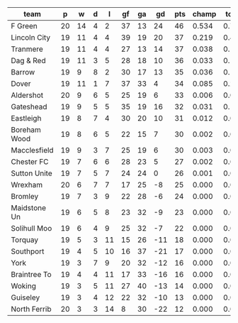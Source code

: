 |     team     | p  | w  | d | l  | gf | ga | gd  | pts | champ | top2  | top3  | top4  |  5-7  | bot4  | bot3  | bot2  |
|--------------|----|----|---|----|----|----|-----|-----|-------|-------|-------|-------|-------|-------|-------|-------|
| F Green      | 20 | 14 | 4 |  2 | 37 | 13 |  24 |  46 | 0.534 | 0.753 | 0.864 | 0.924 | 0.063 | 0.000 | 0.000 | 0.000|
| Lincoln City | 19 | 11 | 4 |  4 | 39 | 19 |  20 |  37 | 0.219 | 0.467 | 0.636 | 0.748 | 0.184 | 0.000 | 0.000 | 0.000|
| Tranmere     | 19 | 11 | 4 |  4 | 27 | 13 |  14 |  37 | 0.038 | 0.114 | 0.217 | 0.333 | 0.334 | 0.000 | 0.000 | 0.000|
| Dag & Red    | 19 | 11 | 3 |  5 | 28 | 18 |  10 |  36 | 0.033 | 0.110 | 0.211 | 0.328 | 0.339 | 0.000 | 0.000 | 0.000|
| Barrow       | 19 |  9 | 8 |  2 | 30 | 17 |  13 |  35 | 0.036 | 0.123 | 0.230 | 0.353 | 0.328 | 0.000 | 0.000 | 0.000|
| Dover        | 19 | 11 | 1 |  7 | 37 | 33 |   4 |  34 | 0.085 | 0.229 | 0.380 | 0.525 | 0.289 | 0.000 | 0.000 | 0.000|
| Aldershot    | 20 |  9 | 6 |  5 | 25 | 19 |   6 |  33 | 0.006 | 0.025 | 0.061 | 0.115 | 0.239 | 0.002 | 0.000 | 0.000|
| Gateshead    | 19 |  9 | 5 |  5 | 35 | 19 |  16 |  32 | 0.031 | 0.106 | 0.218 | 0.333 | 0.318 | 0.000 | 0.000 | 0.000|
| Eastleigh    | 19 |  8 | 7 |  4 | 30 | 20 |  10 |  31 | 0.012 | 0.042 | 0.097 | 0.164 | 0.277 | 0.001 | 0.000 | 0.000|
| Boreham Wood | 19 |  8 | 6 |  5 | 22 | 15 |   7 |  30 | 0.002 | 0.009 | 0.028 | 0.057 | 0.164 | 0.005 | 0.002 | 0.000|
| Macclesfield | 19 |  9 | 3 |  7 | 25 | 19 |   6 |  30 | 0.003 | 0.009 | 0.023 | 0.045 | 0.143 | 0.006 | 0.002 | 0.001|
| Chester FC   | 19 |  7 | 6 |  6 | 28 | 23 |   5 |  27 | 0.002 | 0.008 | 0.021 | 0.045 | 0.150 | 0.007 | 0.003 | 0.001|
| Sutton Unite | 19 |  7 | 5 |  7 | 24 | 24 |   0 |  26 | 0.001 | 0.003 | 0.008 | 0.016 | 0.069 | 0.022 | 0.010 | 0.003|
| Wrexham      | 20 |  6 | 7 |  7 | 17 | 25 |  -8 |  25 | 0.000 | 0.000 | 0.000 | 0.002 | 0.010 | 0.127 | 0.071 | 0.030|
| Bromley      | 19 |  7 | 3 |  9 | 22 | 28 |  -6 |  24 | 0.000 | 0.001 | 0.001 | 0.004 | 0.033 | 0.053 | 0.025 | 0.010|
| Maidstone Un | 19 |  6 | 5 |  8 | 23 | 32 |  -9 |  23 | 0.000 | 0.000 | 0.001 | 0.003 | 0.022 | 0.078 | 0.041 | 0.016|
| Solihull Moo | 19 |  6 | 4 |  9 | 25 | 32 |  -7 |  22 | 0.000 | 0.000 | 0.002 | 0.006 | 0.031 | 0.060 | 0.031 | 0.012|
| Torquay      | 19 |  5 | 3 | 11 | 15 | 26 | -11 |  18 | 0.000 | 0.000 | 0.000 | 0.000 | 0.001 | 0.385 | 0.256 | 0.140|
| Southport    | 19 |  4 | 5 | 10 | 16 | 37 | -21 |  17 | 0.000 | 0.000 | 0.000 | 0.000 | 0.001 | 0.500 | 0.363 | 0.214|
| York         | 19 |  3 | 7 |  9 | 20 | 32 | -12 |  16 | 0.000 | 0.000 | 0.000 | 0.000 | 0.001 | 0.404 | 0.273 | 0.154|
| Braintree To | 19 |  4 | 4 | 11 | 17 | 33 | -16 |  16 | 0.000 | 0.000 | 0.000 | 0.000 | 0.001 | 0.474 | 0.341 | 0.201|
| Woking       | 19 |  3 | 5 | 11 | 27 | 40 | -13 |  14 | 0.000 | 0.000 | 0.000 | 0.000 | 0.003 | 0.337 | 0.227 | 0.124|
| Guiseley     | 19 |  3 | 4 | 12 | 22 | 32 | -10 |  13 | 0.000 | 0.000 | 0.000 | 0.000 | 0.000 | 0.616 | 0.485 | 0.322|
| North Ferrib | 20 |  3 | 3 | 14 |  8 | 30 | -22 |  12 | 0.000 | 0.000 | 0.000 | 0.000 | 0.000 | 0.925 | 0.869 | 0.772|
